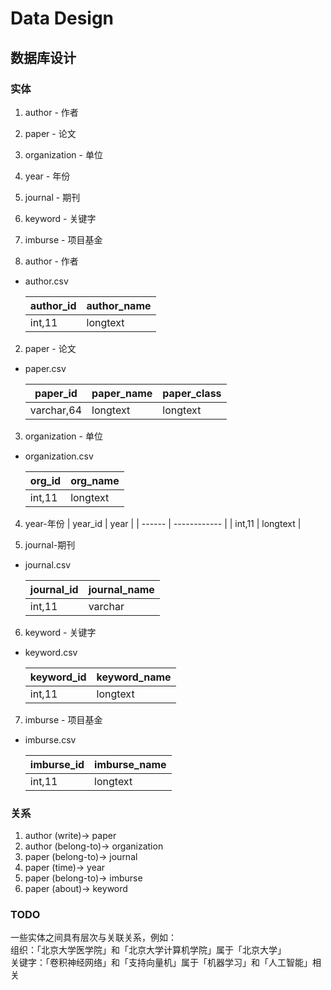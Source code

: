 # Data Design

## 数据库设计

### 实体
1. author - 作者
2. paper - 论文
3. organization - 单位
4. year - 年份
5. journal - 期刊
6. keyword - 关键字
7. imburse - 项目基金

1. author - 作者
- author.csv

  | author_id    | author_name | 
  | ------ | -------- | 
  | int,11 | longtext | 

2. paper - 论文
- paper.csv

  | paper_id | paper_name | paper_class | 
  | ----------- | -------- | -------- |
  | varchar,64 | longtext | longtext |

3. organization - 单位
- organization.csv

  | org_id    | org_name  |
  | ------ | ------------ |
  | int,11 | longtext |

4. year-年份
  | year_id | year |
  | ------ | ------------ |
  | int,11 | longtext |

5. journal-期刊
- journal.csv

  | journal_id  | journal_name  |
  | ------ | ------- |
  | int,11 | varchar |

6. keyword - 关键字
- keyword.csv

  | keyword_id  | keyword_name  |
  | ------ | -------- |
  | int,11 | longtext |

7. imburse - 项目基金

- imburse.csv

  | imburse_id    | imburse_name   |
  | ------ | -------- |
  | int,11 | longtext |

### 关系
1. author (write)-> paper
2. author (belong-to)-> organization  
3. paper (belong-to)-> journal  
4. paper (time)-> year
5. paper (belong-to)-> imburse 
6. paper (about)-> keyword

### TODO
一些实体之间具有层次与关联关系，例如：  
组织：「北京大学医学院」和「北京大学计算机学院」属于「北京大学」  
关键字：「卷积神经网络」和「支持向量机」属于「机器学习」和「人工智能」相关